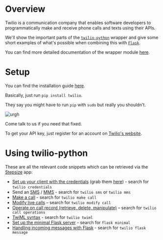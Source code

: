 # Overview

Twilio is a communication company that enables software developers to programmatically make and receive phone calls and texts using their APIs.

We'll show the important parts of the [`twilio-python`](https://github.com/twilio/twilio-python) wrapper and give some short examples of what's possible when combining this with [`Flask`](http://flask.pocoo.org/).

You can find more detailed documentation of the wrapper module [here](https://twilio-python.readthedocs.org/en/latest/).

# Setup

You can find the installation guide  [here](https://github.com/twilio/twilio-python#installation).

Basically, just run `pip install twilio`.

They say you might have to run `pip` with `sudo` but really you shouldn't.

![urgh](https://m.popkey.co/7df18a/RQXQ.gif)

Come talk to us if you need that fixed.

To get your API key, just register for an account on [Twilio's website](https://www.twilio.com/try-twilio).

# Using twilio-python

These are all the relevant code snippets which can be retrieved via the [Stepsize](http://stepsize.com/?ref=hacksussex) app:
- [Set up your client with the credentials](https://gist.github.com/devStepsize/51ab73be1fc45dfe05c5e6120843a701) (grab them [here](https://www.twilio.com/user/account/settings)) - search for `twilio credentials`
- Send an [SMS](https://gist.github.com/devStepsize/be0c14b55d3d51402272e1fadd760d8f) / [MMS](https://gist.github.com/devStepsize/3a10d53033d1fd3068e0607b9c8bc517) - search for `twilio sms` or `twilio mms`
- [Make a call](https://gist.github.com/devStepsize/823d1919b37906619dd4888840dc4a79) - search for `twilio make call`
- [Modify live calls](https://gist.github.com/devStepsize/db211cf1dbbf08427f688f3c9072c746) – search for `twilio modify call`
- [Operate on call record (retrieve, delete, manipulate)](https://gist.github.com/devStepsize/4571b8edd7774acf36252260d635adff) – search for `twilio call operations`
- [TwiML syntax](https://gist.github.com/devStepsize/97bda1dd9b097ca39f929d5064186d29) - search for `twilio twiml`
- [Set up the minimal Flask server](https://gist.github.com/devStepsize/dacd467b8b7060e652e51ef5777d7c3f) - search for `flask minimal`
- [Handling incoming messages with Flask](https://gist.github.com/devStepsize/160ca2e402e0a2cce8554cb75ca9fa05) - search for `twilio flask message`
